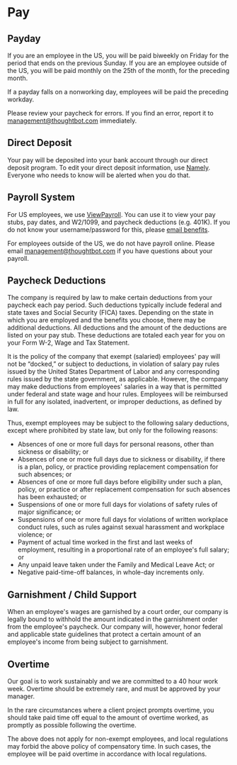 # Pay

## Payday

If you are an employee in the US, you will be paid biweekly on Friday for the period that ends on the previous Sunday. If you are an employee outside of the US, you will be paid monthly on the 25th of the month, for the preceding month.

If a payday falls on a nonworking day, employees will be paid the preceding workday.

Please review your paycheck for errors. If you find an error, report it to [management@thoughtbot.com](mailto:management@thoughtbot.com) immediately.

## Direct Deposit

Your pay will be deposited into your bank account through our direct deposit program. To edit your direct deposit information, use [Namely][namely]. Everyone who needs to know will be alerted when you do that.

## Payroll System

For US employees, we use [ViewPayroll][viewpayroll-link]. You can use it to view your pay stubs, pay dates, and W2/1099, and paycheck deductions (e.g. 401K). If you do not know your username/password for this, please [email benefits](mailto:benefits@thoughtbot.com).

For employees outside of the US, we do not have payroll online. Please email [management@thoughtbot.com](mailto:management@thoughtbot.com) if you have questions about your payroll.

## Paycheck Deductions

The company is required by law to make certain deductions from your paycheck each pay period. Such deductions typically include federal and state taxes and Social Security (FICA) taxes. Depending on the state in which you are employed and the benefits you choose, there may be additional deductions. All deductions and the amount of the deductions are listed on your pay stub. These deductions are totaled each year for you on your Form W-2, Wage and Tax Statement.

It is the policy of the company that exempt (salaried) employees' pay will not be “docked,” or subject to deductions, in violation of salary pay rules issued by the United States Department of Labor and any corresponding rules issued by the state government, as applicable. However, the company may make deductions from employees' salaries in a way that is permitted under federal and state wage and hour rules. Employees will be reimbursed in full for any isolated, inadvertent, or improper deductions, as defined by law.

Thus, exempt employees may be subject to the following salary deductions, except where prohibited by state law, but only for the following reasons:

* Absences of one or more full days for personal reasons, other than sickness or disability; or
* Absences of one or more full days due to sickness or disability, if there is a plan, policy, or practice providing replacement compensation for such absences; or
* Absences of one or more full days before eligibility under such a plan, policy, or practice or after replacement compensation for such absences has been exhausted; or
* Suspensions of one or more full days for violations of safety rules of major significance; or
* Suspensions of one or more full days for violations of written workplace conduct rules, such as rules against sexual harassment and workplace violence; or
* Payment of actual time worked in the first and last weeks of employment, resulting in a proportional rate of an employee's full salary; or
* Any unpaid leave taken under the Family and Medical Leave Act; or
* Negative paid-time-off balances, in whole-day increments only.

## Garnishment / Child Support

When an employee's wages are garnished by a court order, our company is legally bound to withhold the amount indicated in the garnishment order from the employee's paycheck. Our company will, however, honor federal and applicable state guidelines that protect a certain amount of an employee's income from being subject to garnishment.

## Overtime

Our goal is to work sustainably and we are committed to a 40 hour work week. Overtime should be extremely rare, and must be approved by your manager.

In the rare circumstances where a client project prompts overtime, you should take paid time off equal to the amount of overtime worked, as promptly as possible following the overtime.

The above does not apply for non-exempt employees, and local regulations may forbid the above policy of compensatory time. In such cases, the employee will be paid overtime in accordance with local regulations.

[namely]: https://thoughtbot.namely.com
[viewpayroll-link]: https://www.viewpayroll.com/SPF/Login/Auth.aspx
